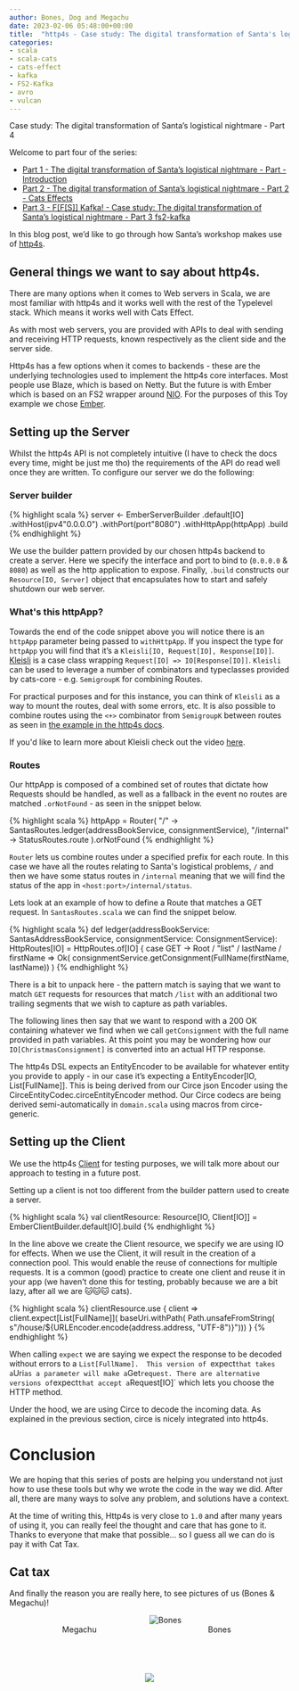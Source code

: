 ```yaml
---
author: Bones, Dog and Megachu
date: 2023-02-06 05:48:00+00:00
title:  "http4s - Case study: The digital transformation of Santa's logistical nightmare - Part 4 http4s"
categories:
- scala
- scala-cats
- cats-effect
- kafka
- FS2-Kafka
- avro
- vulcan
---
```





Case study: The digital transformation of Santa’s logistical nightmare - Part 4

Welcome to part four of the series:
- [Part 1 - The digital transformation of Santa’s logistical nightmare - Part - Introduction](https://functional-feline-society.github.io/2022/12/16/santas-logistical-nightmare-pt1/)
- [Part 2 - The digital transformation of Santa’s logistical nightmare - Part 2 - Cats Effects](https://functional-feline-society.github.io/2022/12/22/io-part-2/)
- [Part 3 - F[F[S]] Kafka! - Case study: The digital transformation of Santa’s logistical nightmare - Part 3 fs2-kafka](https://functional-feline-society.github.io/2023/01/24/fs2-kafka/)

In this blog post, we’d like to go through how Santa’s workshop makes use of [http4s](https://http4s.org).


## General things we want to say about http4s.

There are many options when it comes to Web servers in Scala, we are most familiar with http4s and it works well with the rest of the Typelevel stack. Which means it works well with Cats Effect.

As with most web servers, you are provided with APIs to deal with sending and receiving HTTP requests, known respectively as the client side and the server side. 

Http4s has a few options when it comes to backends - these are the underlying technologies used to implement the http4s core interfaces. Most people use Blaze, which is based on Netty. But the future is with Ember which is based on an FS2 wrapper around [NIO](https://docs.oracle.com/en/java/javase/15/core/java-nio.html). For the purposes of this Toy example we chose [Ember](https://mvnrepository.com/artifact/org.http4s/http4s-ember-server). 

## Setting up the Server

Whilst the http4s API is not completely intuitive (I have to check the docs every time, might be just me tho) the requirements of the API do read well once they are written. To configure our server we do the following:

### Server builder
{% highlight scala %}
server <- EmberServerBuilder
  .default[IO]
  .withHost(ipv4"0.0.0.0")
  .withPort(port"8080")
  .withHttpApp(httpApp)
  .build
{% endhighlight %}


We use the builder pattern provided by our chosen http4s backend to create a server. Here we specify the interface and port to bind to (`0.0.0.0` & `8080`) as well as the http application to expose.
Finally, `.build` constructs our `Resource[IO, Server]` object that encapsulates how to start and safely shutdown our web server.

### What's this httpApp?
Towards the end of the code snippet above you will notice there is an `httpApp` parameter being passed to `withHttpApp`. 
If you inspect the type for `httpApp` you will find that it’s a `Kleisli[IO, Request[IO], Response[IO]]`. 
[Kleisli](https://typelevel.org/cats/datatypes/kleisli.html) is a case class wrapping `Request[IO] => IO[Response[IO]]`. `Kleisli` can be used to leverage a number of combinators and typeclasses provided by cats-core - e.g. `SemigroupK` for combining Routes.

For practical purposes and for this instance, you can think of `Kleisli` as a way to mount the routes, deal with some errors, etc.
It is also possible to combine routes using the `<+>` combinator from `SemigroupK` between routes as seen in [the example in the http4s docs](https://http4s.org/v0.23/docs/service.html#running-your-service).

If you'd like to learn more about Kleisli check out the video [here](https://www.youtube.com/watch?v=qL6Viix3npA). 

### Routes
Our httpApp is composed of a combined set of routes that dictate how Requests should be handled, as well as a fallback in the event no routes are matched `.orNotFound` - as seen in the snippet below.

{% highlight scala %}
httpApp = Router(
  "/"         -> SantasRoutes.ledger(addressBookService, consignmentService),
  "/internal" -> StatusRoutes.route
).orNotFound
{% endhighlight %}

`Router` lets us combine routes under a specified prefix for each route. In this case we have all the routes relating to Santa's logistical problems, `/` and then we have some status routes in `/internal` meaning that we will find the status of the app in `<host:port>/internal/status`.

Lets look at an example of how to define a Route that matches a GET request.
In `SantasRoutes.scala` we can find the snippet below.

{% highlight scala %}
  def ledger(addressBookService: SantasAddressBookService, consignmentService: ConsignmentService): HttpRoutes[IO] =
    HttpRoutes.of[IO] {
      case GET -> Root / "list" / lastName / firstName =>
        Ok(
          consignmentService.getConsignment(FullName(firstName, lastName))
        )
{% endhighlight %}

There is a bit to unpack here - the pattern match is saying that we want to match `GET` requests for resources that match `/list` with an additional two trailing segments that we wish to capture as path variables.

The following lines then say that we want to respond with a 200 OK containing whatever we find when we call `getConsignment` with the full name provided in path variables.
At this point you may be wondering how our `IO[ChristmasConsignment]` is converted into an actual HTTP response.

The http4s DSL expects an EntityEncoder to be available for whatever entity you provide to apply - in our case it’s expecting a EntityEncoder[IO, List[FullName]]. This is being derived from our Circe json Encoder using the CirceEntityCodec.circeEntityEncoder method. Our Circe codecs are being derived semi-automatically in `domain.scala` using macros from circe-generic. 

## Setting up the Client

We use the http4s [Client](https://http4s.org/v0.23/docs/client.html) for testing purposes, we will talk more about our approach to testing in a future post.

Setting up a client is not too different from the builder pattern used to create a server. 

{% highlight scala %}
val clientResource: Resource[IO, Client[IO]] = EmberClientBuilder.default[IO].build
{% endhighlight %}

In the line above we create the Client resource, we specify we are using IO for effects. 
When we use the Client, it will result in the creation of a connection pool. This would enable the reuse of connections for multiple requests. It is a common (good) practice to create one client and reuse it in your app (we haven’t done this for testing, probably because we are a bit lazy, after all we are 🐱🐱🐱 cats).

{% highlight scala %}
clientResource.use { client =>
 client.expect[List[FullName]](
   baseUri.withPath(
     Path.unsafeFromString(
       s"/house/${URLEncoder.encode(address.address, "UTF-8")}")))
}
{% endhighlight %}

When calling `expect` we are saying we expect the response to be decoded without errors to a `List[FullName]. 
This version of `expect` that takes a `Uri` as a parameter will make a `Get` request. There are alternative versions of `expect` that accept a `Request[IO]` which lets you choose the HTTP method.

Under the hood, we are using Circe to decode the incoming data. As explained in the previous section, circe is nicely integrated into http4s. 


# Conclusion

We are hoping that this series of posts are helping you understand not just how to use these tools but why we wrote the code in the way we did. After all, there are many ways to solve any problem, and solutions have a context. 

At the time of writing this, Http4s is very close to `1.0` and after many years of using it, you can really feel the thought and care that has gone to it. Thanks to everyone that make that possible... so I guess all we can do is pay it with Cat Tax.

## Cat tax

And finally the reason you are really here, to see pictures of us (Bones & Megachu)!

<div>
  <div style="display: flex; flex-direction: row; flex-wrap: wrap;width: 100%;">
    <div style="display: flex; flex-direction: column; flex-basis: 100%; flex: 1; background-position: 99% 40%; background-size: cover; background-image: url(https://functional-feline-society.github.io/images/megachu-3.jpeg);">
    </div>
    <div style="display: flex; flex-direction: column; flex-basis: 100%; flex: 1;">
      <img src="https://functional-feline-society.github.io/images/naughty-bones.jpeg" alt="Bones">
    </div>
  </div>
  <div style="display: flex; flex-direction: row; flex-wrap: wrap;width: 100%;">
<div style="display: flex; flex-direction: column; flex-basis: 100%; flex: 1; text-align: center;">
      Megachu
    </div>
    <div style="display: flex; flex-direction: column; flex-basis: 100%; flex: 1; text-align: center;">
      Bones
    </div>
</div>
<div style="flex-direction: column; flex-basis: 100%; flex: 1; text-align: center; padding:5em">
<img src="https://media.tenor.com/seHiTkRjzgEAAAAd/silvestre-piol%C3%ADn.gif"  />
</div>
</div>

